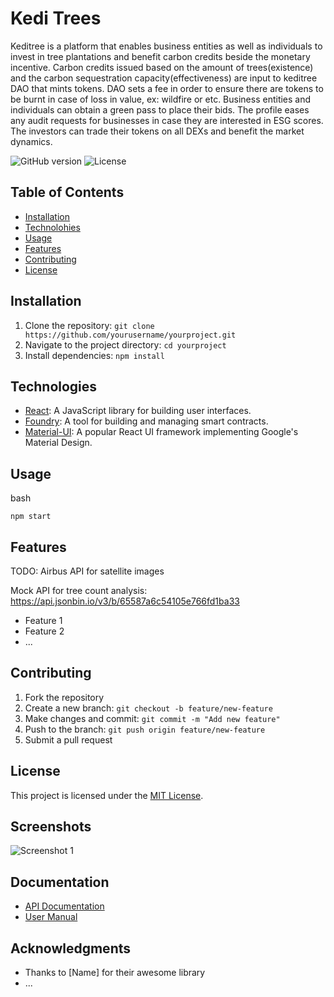 # Kedi Trees

Keditree is a platform that enables business entities as well as individuals to invest in tree plantations and benefit carbon credits beside the monetary incentive. Carbon credits issued based on the amount of trees(existence) and the carbon sequestration capacity(effectiveness) are input to keditree DAO that mints tokens. DAO sets a fee in order to ensure there are tokens to be burnt in case of loss in value, ex: wildfire or etc.
Business entities and individuals can obtain a green pass to place their bids. The profile eases any audit requests for businesses in case they are interested in ESG scores.
The investors can trade their tokens on all DEXs and benefit the market dynamics.

![GitHub version](https://img.shields.io/badge/version-1.0.0-blue.svg)
![License](https://img.shields.io/badge/license-MIT-green.svg)

## Table of Contents

- [Installation](#installation)
- [Technolohies](#technologies)
- [Usage](#usage)
- [Features](#features)
- [Contributing](#contributing)
- [License](#license)

## Installation

1. Clone the repository: `git clone https://github.com/yourusername/yourproject.git`
2. Navigate to the project directory: `cd yourproject`
3. Install dependencies: `npm install`

## Technologies

- [React](https://reactjs.org/): A JavaScript library for building user interfaces.
- [Foundry](https://foundry.sh/): A tool for building and managing smart contracts.
- [Material-UI](https://material-ui.com/): A popular React UI framework implementing Google's Material Design.

## Usage

bash

```
npm start
```

## Features

TODO: Airbus API for satellite images

Mock API for tree count analysis: https://api.jsonbin.io/v3/b/65587a6c54105e766fd1ba33

- Feature 1
- Feature 2
- ...

## Contributing

1. Fork the repository
2. Create a new branch: `git checkout -b feature/new-feature`
3. Make changes and commit: `git commit -m "Add new feature"`
4. Push to the branch: `git push origin feature/new-feature`
5. Submit a pull request

## License

This project is licensed under the [MIT License](LICENSE).

## Screenshots

![Screenshot 1](screenshots/screenshot1.png)

## Documentation

- [API Documentation](docs/api.md)
- [User Manual](docs/user-manual.md)

## Acknowledgments

- Thanks to [Name] for their awesome library
- ...
